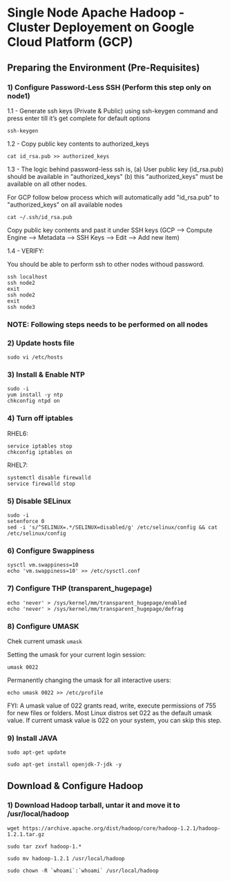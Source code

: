 # Single Node Apache Hadoop - Cluster Deployement on Google Cloud Platform (GCP)

## Preparing the Environment (Pre-Requisites)

### 1) Configure Password-Less SSH (Perform this step only on node1)

1.1 - Generate ssh keys (Private & Public) using ssh-keygen command and press enter till it’s get complete for
default options

`ssh-keygen `

1.2 - Copy public key contents to authorized_keys

`cat id_rsa.pub >> authorized_keys `

1.3 - The logic behind password-less ssh is, (a) User public key (id_rsa.pub) should be available in "authorized_keys" (b) this "authorized_keys" must be available on all other nodes. 

For GCP follow below process which will automatically add "id_rsa.pub" to "authorized_keys" on all available nodes

`cat ~/.ssh/id_rsa.pub`

Copy public key contents and past it under SSH keys (GCP --> Compute Engine --> Metadata --> SSH Keys --> Edit --> Add new item)

1.4 - VERIFY:

You should be able to perform ssh to other nodes withoud password.

```
ssh localhost
ssh node2
exit
ssh node2
exit
ssh node3
```

### NOTE: Following steps needs to be performed on all nodes

### 2) Update hosts file

`sudo vi /etc/hosts`

### 3) Install & Enable NTP

```
sudo -i
yum install -y ntp
chkconfig ntpd on
```

### 4) Turn off iptables
RHEL6:

```
service iptables stop
chkconfig iptables on
```

RHEL7:

```
systemctl disable firewalld
service firewalld stop
```


### 5) Disable SELinux
```
sudo -i
setenforce 0
sed -i 's/^SELINUX=.*/SELINUX=disabled/g' /etc/selinux/config && cat /etc/selinux/config
```

### 6) Configure Swappiness
```
sysctl vm.swappiness=10
echo 'vm.swappiness=10' >> /etc/sysctl.conf
```

### 7) Configure THP (transparent_hugepage)

```
echo 'never' > /sys/kernel/mm/transparent_hugepage/enabled
echo 'never' > /sys/kernel/mm/transparent_hugepage/defrag
```
### 8) Configure UMASK
Chek current umask
`umask`

Setting the umask for your current login session:

`umask 0022`

Permanently changing the umask for all interactive users:

`echo umask 0022 >> /etc/profile`

FYI:
A umask value of 022 grants read, write, execute permissions of 755 for new files or folders. Most Linux distros set 022 as the default umask value. If current umask value is 022 on your system, you can skip this step.

### 9) Install JAVA
```
sudo apt-get update

sudo apt-get install openjdk-7-jdk -y
```

## Download & Configure Hadoop

### 1) Download Hadoop tarball, untar it and move it to /usr/local/hadoop

```
wget https://archive.apache.org/dist/hadoop/core/hadoop-1.2.1/hadoop-1.2.1.tar.gz

sudo tar zxvf hadoop-1.*

sudo mv hadoop-1.2.1 /usr/local/hadoop

sudo chown -R `whoami`:`whoami` /usr/local/hadoop
```
